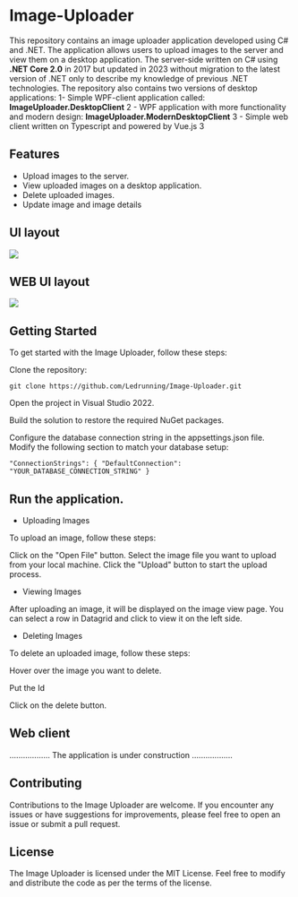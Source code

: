 # Image-Uploader 

This repository contains an image uploader application developed using C# and .NET.
The application allows users to upload images to the server and view them on a desktop application. 
The server-side written on C# using **.NET Core 2.0** in 
2017 but updated in 2023 without migration to the latest version of .NET only to describe my knowledge of previous .NET technologies.
The repository also contains two versions of desktop applications:
1- Simple WPF-client application called: **ImageUploader.DesktopClient**
2 - WPF application with more functionality and modern design: **ImageUploader.ModernDesktopClient**
3 - Simple web client written on Typescript and powered by Vue.js 3

## Features

- Upload images to the server.
- View uploaded images on a desktop application.
- Delete uploaded images.
- Update image and image details 

## UI layout

 ![](imageUploaderModernClient.gif)

## WEB UI layout

 ![](imageUploaderWebClient.gif)

## Getting Started
To get started with the Image Uploader, follow these steps:

Clone the repository:

`git clone https://github.com/Ledrunning/Image-Uploader.git`

Open the project in Visual Studio 2022.

Build the solution to restore the required NuGet packages.

Configure the database connection string in the appsettings.json file. Modify the following section to match your database setup:

`"ConnectionStrings": {
  "DefaultConnection": "YOUR_DATABASE_CONNECTION_STRING"
}`

## Run the application.

- Uploading Images

To upload an image, follow these steps:

Click on the "Open File" button.
Select the image file you want to upload from your local machine.
Click the "Upload" button to start the upload process.

- Viewing Images

After uploading an image, it will be displayed on the image view page. You can select a row in Datagrid and click to view it on the left side.

- Deleting Images

To delete an uploaded image, follow these steps:

Hover over the image you want to delete.

Put the Id

Click on the delete button.

## Web client

.................. The application is under construction ..................

## Contributing

Contributions to the Image Uploader are welcome. If you encounter any issues or have suggestions for improvements, please feel free to open an issue or submit a pull request.

## License

The Image Uploader is licensed under the MIT License. Feel free to modify and distribute the code as per the terms of the license.

